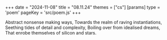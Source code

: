 +++
date = "2024-11-08"
title = "08.11.24"
themes = ["cs"]
[params]
  type = 'poem'
  pageKey = 'src/poem.js'
+++

Abstract nonsense making ways,
Towards the realm of raving instantiations,
Seething tides of detail and complexity,
Boiling over from idealised dreams,
That enrobe themselves of silicon and stars.
